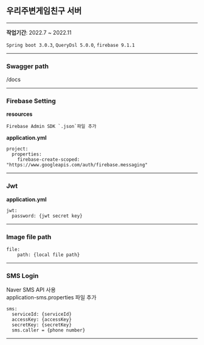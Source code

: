 ## 우리주변게임친구 서버

---

**작업기간**: 2022.7 ~ 2022.11

`Spring boot 3.0.3`, `QueryDsl 5.0.0`, `firebase 9.1.1`

---
### Swagger path
/docs

---

### Firebase Setting
**resources**
```text
Firebase Admin SDK `.json`파일 추가
```

**application.yml**
```text
project:
  properties:
    firebase-create-scoped: "https://www.googleapis.com/auth/firebase.messaging"
```

---

### Jwt
**application.yml**
```text
jwt:
  password: {jwt secret key}
```
---
### Image file path
```text
file:
    path: {local file path}
```
---
### SMS Login
Naver SMS API 사용 <br>
application-sms.properties 파일 추가
```text
sms:
  serviceId: {serviceId}
  accessKey: {accessKey}
  secretKey: {secretKey}
  sms.caller = {phone number}
```

---